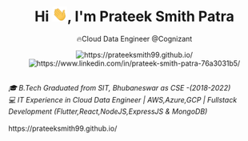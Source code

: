 <h1 align="center"\> Hi <img src="https://raw.githubusercontent.com/ABSphreak/ABSphreak/master/gifs/Hi.gif" width="30px">, I'm Prateek Smith Patra </h1>
 <p align="center">🔥Cloud Data Engineer @Cognizant</p> 

<p align="center">
<img src ="https://img.shields.io/badge/portfolio-%23.svg?&style=for-the-badge&logo=&logoColor=white%22" alt="https://prateeksmith99.github.io/">
<img src="https://img.shields.io/badge/linkedin-%230077B5.svg?&style=for-the-badge&logo=linkedin&logoColor=white" alt="https://www.linkedin.com/in/prateek-smith-patra-76a3031b5/">
</p>

<br>
  <em> 🎓 B.Tech Graduated from SIT, Bhubaneswar as CSE -(2018-2022) </em><br>
  <em>💻 IT Experience in Cloud Data Engineer | AWS,Azure,GCP | Fullstack Development (Flutter,React,NodeJS,ExpressJS & MongoDB)</em><br><br>
 https://prateeksmith99.github.io/
